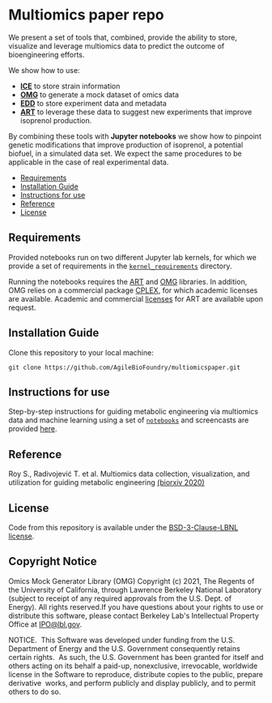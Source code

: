 # Multiomics paper repo


We present a set of tools that, combined, provide the ability to store, visualize and leverage multiomics data to predict the outcome of bioengineering efforts. 

We show how to use: 
- [**ICE**](https://github.com/JBEI/ice) to store strain information
- [**OMG**](https://github.com/JBEI/OMG) to generate a mock dataset of omics data  
- [**EDD**](https://github.com/JBEI/EDD) to store experiment data and metadata
- [**ART**](https://github.com/JBEI/ART) to leverage these data to suggest new experiments that improve isoprenol production. 

By combining these tools with **Jupyter notebooks** we show how to pinpoint genetic modifications that improve production of  isoprenol, a potential biofuel, in a simulated data set. We expect the same procedures to be applicable in the case of real experimental data. 

- [Requirements](#requirements)
- [Installation Guide](#installation-guide)
- [Instructions for use](#instructions-for-use)
- [Reference](#reference)
- [License](#license)


## Requirements

Provided notebooks run on two different Jupyter lab kernels, for which we provide a set of requirements in the [`kernel_requirements`](https://github.com/AgileBioFoundry/multiomicspaper/tree/master/kernel_requirements) directory.

Running the notebooks requires the [ART](https://github.com/JBEI/ART) and [OMG](https://github.com/JBEI/OMG) libraries. In addition, OMG relies on a commercial package [CPLEX](https://www.ibm.com/products/ilog-cplex-optimization-studio?), for which academic licenses are available. 
Academic and commercial [licenses](https://github.com/JBEI/ART#license) for ART are available upon request.

## Installation Guide

Clone this repository to your local machine:

`git clone https://github.com/AgileBioFoundry/multiomicspaper.git`

## Instructions for use

Step-by-step instructions for guiding metabolic engineering via multiomics data and machine learning using a set of  [`notebooks`](https://github.com/AgileBioFoundry/multiomicspaper/tree/master/notebooks)  and screencasts are provided [here](https://sites.google.com/lbl.gov/esedataautomation/data-analysis/multiomics-tutorial?authuser=0).

## Reference

Roy S., Radivojević T. et al. Multiomics data collection, visualization, and utilization for guiding metabolic engineering [(biorxiv 2020)](https://www.biorxiv.org/content/10.1101/2020.10.15.341909v2)

## License

Code from this repository is available under the [BSD-3-Clause-LBNL license](https://github.com/AgileBioFoundry/multiomicspaper/blob/master/LICENSE.txt).

## Copyright Notice

Omics Mock Generator Library (OMG) Copyright (c) 2021, The 
Regents of the University of California, through Lawrence 
Berkeley National Laboratory (subject to receipt of any required 
approvals from the U.S. Dept. of Energy). All rights reserved.If you have questions about your rights to use or distribute this software,
please contact Berkeley Lab's Intellectual Property Office at
IPO@lbl.gov.

NOTICE.  This Software was developed under funding from the U.S. Department
of Energy and the U.S. Government consequently retains certain rights.  As
such, the U.S. Government has been granted for itself and others acting on
its behalf a paid-up, nonexclusive, irrevocable, worldwide license in the
Software to reproduce, distribute copies to the public, prepare derivative 
works, and perform publicly and display publicly, and to permit others to do so.


